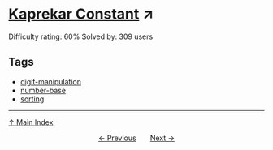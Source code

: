# [Kaprekar Constant](https://projecteuler.net/problem=414) ↗️

Difficulty rating: 60%
Solved by: 309 users
## Tags

- [digit-manipulation](../tags/digit-manipulation.md)
- [number-base](../tags/number-base.md)
- [sorting](../tags/sorting.md)



---

[↑ Main Index](../README.md)


<div align=center><a href='413.md'>← Previous</a> &nbsp;&nbsp; &nbsp;&nbsp;  <a href='415.md'>Next →</a></div>
